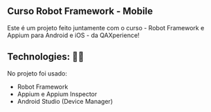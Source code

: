 ## Curso Robot Framework - Mobile

Este é um projeto feito juntamente com o curso - Robot Framework e Appium para Android e iOS - da QAXperience!

## Technologies: 👨‍💻
No projeto foi usado:
- Robot Framework
- Appium e Appium Inspector
- Android Studio (Device Manager)
